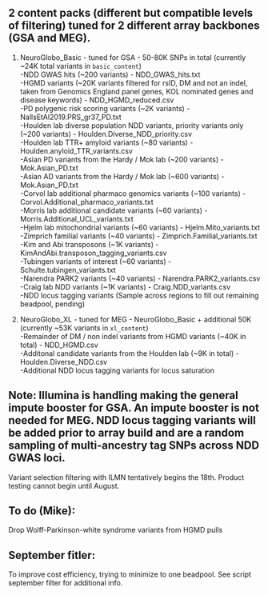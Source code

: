 ## 2 content packs (different but compatible levels of filtering) tuned for 2 different array backbones (GSA and MEG).

1. NeuroGlobo_Basic - tuned for GSA - 50-80K SNPs in total (currently ~24K total variants in ```basic_content```)  
-NDD GWAS hits (~200 variants) - NDD_GWAS_hits.txt   
-HGMD variants (~20K variants filtered for rsID, DM and not an indel, taken from Genomics England panel genes, KOL nominated genes and disease keywords) - NDD_HGMD_reduced.csv  
-PD polygenic risk scoring variants (~2K variants) - NallsEtAl2019.PRS_gr37_PD.txt  
-Houlden lab diverse population NDD variants, priority variants only (~200 variants) - Houlden.Diverse_NDD_priority.csv   
-Houlden lab TTR+ amyloid variants (~80 variants) - Houlden.anyloid_TTR_variants.csv   
-Asian PD variants from the Hardy / Mok lab (~200 variants) - Mok.Asian_PD.txt   
-Asian AD variants from the Hardy / Mok lab (~600 variants) - Mok.Asian_PD.txt  
-Corvol lab additional pharmaco genomics variants (~100 variants) - Corvol.Additional_pharmaco_variants.txt  
-Morris lab additional candidate variants (~60 variants) - Morris.Additional_UCL_variants.txt  
-Hjelm lab mitochondrial variants (~60 variants) - Hjelm.Mito_variants.txt  
-Zimprich familial variants (~40 variants) - Zimprich.Familial_variants.txt  
-Kim and Abi transposons (~1K variants) - KimAndAbi.transposon_tagging_variants.csv  
-Tubingen variants of interest (~60 variants) - Schulte.tubingen_variants.txt  
-Narendra PARK2 variants (~40 variants) - Narendra.PARK2_variants.csv  
-Craig lab NDD variants (~1K variants) - Craig.NDD_variants.csv   
-NDD locus tagging variants (Sample across regions to fill out remaining beadpool, pending)  

2. NeuroGlobo_XL - tuned for MEG - NeuroGlobo_Basic + additional 50K  (currently ~53K variants in ```xl_content```)  
-Remainder of DM / non indel variants from HGMD variants (~40K in total) - NDD_HGMD.csv  
-Additonal candidate variants from the Houlden lab (~9K in total) - Houlden.Diverse_NDD.csv  
-Additional NDD locus tagging variants for locus saturation  

## Note: Illumina is handling making the general impute booster for GSA. An impute booster is not needed for MEG. NDD locus tagging variants will be added prior to array build and are a random sampling of multi-ancestry tag SNPs across NDD GWAS loci.
Variant selection filtering with ILMN tentatively begins the 18th. Product testing cannot begin until August.

## To do (Mike):
Drop Wolff-Parkinson-white syndrome variants from HGMD pulls

## September fitler:
To improve cost efficiency, trying to minimize to one beadpool.
See script september filter for additional info.
